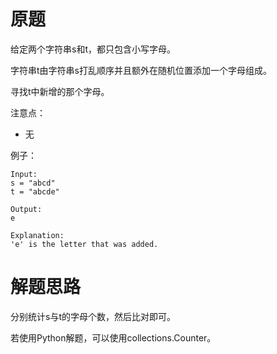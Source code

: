 # 原题
给定两个字符串s和t，都只包含小写字母。

字符串t由字符串s打乱顺序并且额外在随机位置添加一个字母组成。

寻找t中新增的那个字母。

注意点：

  - 无

例子：

```
Input:
s = "abcd"
t = "abcde"

Output:
e

Explanation:
'e' is the letter that was added.
```

# 解题思路
分别统计s与t的字母个数，然后比对即可。

若使用Python解题，可以使用collections.Counter。
